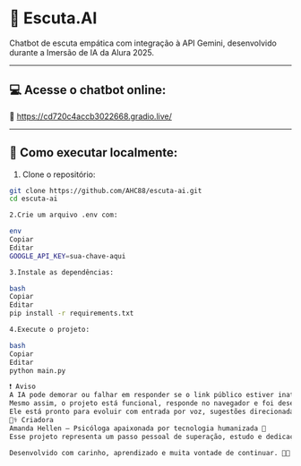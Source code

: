 # 🧠 Escuta.AI

Chatbot de escuta empática com integração à API Gemini, desenvolvido durante a Imersão de IA da Alura 2025.

---

## 💻 Acesse o chatbot online:

🔗 https://cd720c4accb3022668.gradio.live/

---

## 🚀 Como executar localmente:

1. Clone o repositório:
```bash
git clone https://github.com/AHC88/escuta-ai.git
cd escuta-ai

2.Crie um arquivo .env com:

env
Copiar
Editar
GOOGLE_API_KEY=sua-chave-aqui

3.Instale as dependências:

bash
Copiar
Editar
pip install -r requirements.txt

4.Execute o projeto:

bash
Copiar
Editar
python main.py

❗ Aviso
A IA pode demorar ou falhar em responder se o link público estiver inativo, devido ao uso gratuito do Gradio e Colab.
Mesmo assim, o projeto está funcional, responde no navegador e foi desenvolvido com base em boas práticas.
Ele está pronto para evoluir com entrada por voz, sugestões direcionadas e rede de apoio emocional.
👩‍⚕️ Criadora
Amanda Hellen — Psicóloga apaixonada por tecnologia humanizada 💛
Esse projeto representa um passo pessoal de superação, estudo e dedicação para usar IA como ferramenta de acolhimento emocional.

Desenvolvido com carinho, aprendizado e muita vontade de continuar. 💛✨ Foi a minha primeira experiencia nesse sentido, adoraria ter a oportunidade de aprender mais 
